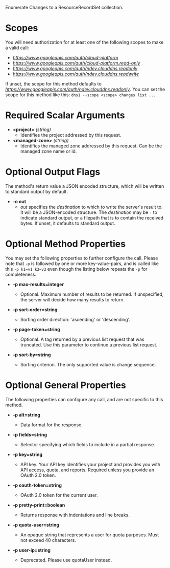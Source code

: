 Enumerate Changes to a ResourceRecordSet collection.
# Scopes

You will need authorization for at least one of the following scopes to make a valid call:

* *https://www.googleapis.com/auth/cloud-platform*
* *https://www.googleapis.com/auth/cloud-platform.read-only*
* *https://www.googleapis.com/auth/ndev.clouddns.readonly*
* *https://www.googleapis.com/auth/ndev.clouddns.readwrite*

If unset, the scope for this method defaults to *https://www.googleapis.com/auth/ndev.clouddns.readonly*.
You can set the scope for this method like this: `dns1 --scope <scope> changes list ...`
# Required Scalar Arguments
* **&lt;project&gt;** *(string)*
    - Identifies the project addressed by this request.
* **&lt;managed-zone&gt;** *(string)*
    - Identifies the managed zone addressed by this request. Can be the managed zone name or id.

# Optional Output Flags

The method's return value a JSON encoded structure, which will be written to standard output by default.

* **-o out**
    - *out* specifies the *destination* to which to write the server's result to.
      It will be a JSON-encoded structure.
      The *destination* may be `-` to indicate standard output, or a filepath that is to contain the received bytes.
      If unset, it defaults to standard output.
# Optional Method Properties

You may set the following properties to further configure the call. Please note that `-p` is followed by one 
or more key-value-pairs, and is called like this `-p k1=v1 k2=v2` even though the listing below repeats the
`-p` for completeness.

* **-p max-results=integer**
    - Optional. Maximum number of results to be returned. If unspecified, the server will decide how many results to return.

* **-p sort-order=string**
    - Sorting order direction: &#39;ascending&#39; or &#39;descending&#39;.

* **-p page-token=string**
    - Optional. A tag returned by a previous list request that was truncated. Use this parameter to continue a previous list request.

* **-p sort-by=string**
    - Sorting criterion. The only supported value is change sequence.

# Optional General Properties

The following properties can configure any call, and are not specific to this method.

* **-p alt=string**
    - Data format for the response.

* **-p fields=string**
    - Selector specifying which fields to include in a partial response.

* **-p key=string**
    - API key. Your API key identifies your project and provides you with API access, quota, and reports. Required unless you provide an OAuth 2.0 token.

* **-p oauth-token=string**
    - OAuth 2.0 token for the current user.

* **-p pretty-print=boolean**
    - Returns response with indentations and line breaks.

* **-p quota-user=string**
    - An opaque string that represents a user for quota purposes. Must not exceed 40 characters.

* **-p user-ip=string**
    - Deprecated. Please use quotaUser instead.
